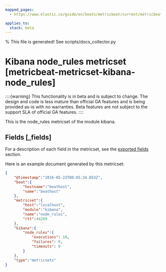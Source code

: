 ```yaml
---
mapped_pages:
  - https://www.elastic.co/guide/en/beats/metricbeat/current/metricbeat-metricset-kibana-node_rules.html

applies_to:
  stack: beta
---
```


% This file is generated! See scripts/docs_collector.py

# Kibana node_rules metricset [metricbeat-metricset-kibana-node_rules]

::::{warning}
This functionality is in beta and is subject to change. The design and code is less mature than official GA features and is being provided as-is with no warranties. Beta features are not subject to the support SLA of official GA features.
::::


This is the node_rules metricset of the module kibana.

## Fields [_fields]

For a description of each field in the metricset, see the [exported fields](/reference/metricbeat/exported-fields-kibana.md) section.

Here is an example document generated by this metricset:

```json
{
    "@timestamp":"2016-05-23T08:05:34.853Z",
    "beat":{
        "hostname":"beathost",
        "name":"beathost"
    },
    "metricset":{
        "host":"localhost",
        "module":"kibana",
        "name":"node_rules",
        "rtt":44269
    },
    "kibana":{
        "node_rules":{
            "executions": 10,
            "failures": 0,
            "timeouts": 0
        }
    },
    "type":"metricsets"
}
```
